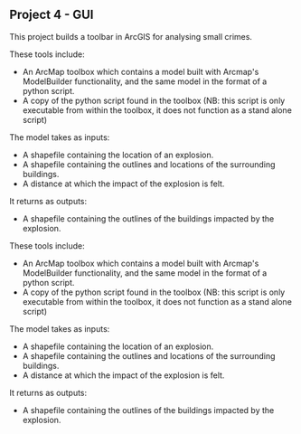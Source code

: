 ## Project 4 - GUI

This project builds a toolbar in ArcGIS for analysing small crimes. 



These tools include:  
* An ArcMap toolbox which contains a model built with Arcmap's ModelBuilder functionality, and the same model in the format of a python script.
* A copy of the python script found in the toolbox (NB: this script is only executable from within the toolbox, it does not function as a stand alone script)
	
The model takes as inputs:  	
* A shapefile containing the location of an explosion.
* A shapefile containing the outlines and locations of the surrounding buildings.
* A distance at which the impact of the explosion is felt.

It returns as outputs:  
* A shapefile containing the outlines of the buildings impacted by the explosion.


These tools include:  
* An ArcMap toolbox which contains a model built with Arcmap's ModelBuilder functionality, and the same model in the format of a python script.
* A copy of the python script found in the toolbox (NB: this script is only executable from within the toolbox, it does not function as a stand alone script)
	
The model takes as inputs:  	
* A shapefile containing the location of an explosion.
* A shapefile containing the outlines and locations of the surrounding buildings.
* A distance at which the impact of the explosion is felt.

It returns as outputs:  
* A shapefile containing the outlines of the buildings impacted by the explosion.
